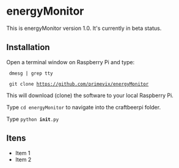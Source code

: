 # energyMonitor

This is energyMonitor version 1.0. It's currently in beta status.

## Installation

Open a terminal window on Raspberry Pi and type:

<code> dmesg | grep tty</code>

<code> git clone https://github.com/primevix/energyMonitor</code>

This will download (clone) the software to your local Raspberry Pi.

Type <code>cd energyMonitor</code> to navigate into the craftbeerpi folder.

Type <code>python __init__.py</code>

## Itens

* Item 1
* Item 2
